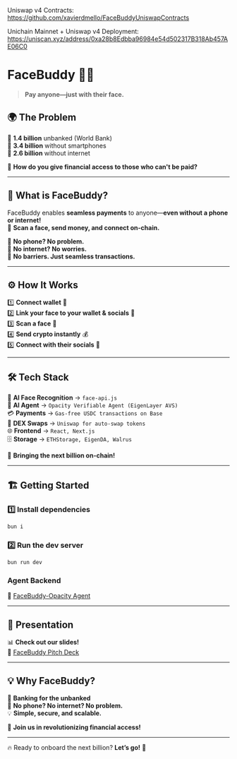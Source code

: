 Uniswap v4 Contracts: https://github.com/xavierdmello/FaceBuddyUniswapContracts

Unichain Mainnet + Uniswap v4 Deployment: https://uniscan.xyz/address/0xa28b8Edbba96984e54d502317B318Ab457AE06C0
# **FaceBuddy** 🤖💸  
> **Pay anyone—just with their face.**  

## 🌍 **The Problem**  
📌 **1.4 billion** unbanked (World Bank)  
📌 **3.4 billion** without smartphones  
📌 **2.6 billion** without internet  

💭 **How do you give financial access to those who can't be paid?**  

---

## 🚀 **What is FaceBuddy?**  
FaceBuddy enables **seamless payments** to anyone—**even without a phone or internet!**  
📸 **Scan a face, send money, and connect on-chain.**  

🔹 **No phone? No problem.**  
🔹 **No internet? No worries.**  
🔹 **No barriers. Just seamless transactions.**  

---

## ⚙️ **How It Works**  
1️⃣ **Connect wallet** 🔗  
2️⃣ **Link your face to your wallet & socials** 📸  
3️⃣ **Scan a face** 👀  
4️⃣ **Send crypto instantly** 💰  
5️⃣ **Connect with their socials** 🔄  

---

## 🛠 **Tech Stack**  
🤖 **AI Face Recognition** → `face-api.js`  
🧠 **AI Agent** → `Opacity Verifiable Agent (EigenLayer AVS)`  
💳 **Payments** → `Gas-free USDC transactions on Base`  
🔄 **DEX Swaps** → `Uniswap for auto-swap tokens`  
🌐 **Frontend** → `React, Next.js`  
🗄 **Storage** → `ETHStorage, EigenDA, Walrus`  

🚀 **Bringing the next billion on-chain!**  

---

## 🏗 **Getting Started**  
### **1️⃣ Install dependencies**  
```sh
bun i
```
### **2️⃣ Run the dev server**  
```sh
bun run dev
```

### **Agent Backend**  
🔗 [FaceBuddy-Opacity Agent](https://github.com/WilliamUW/facebuddy-opacity-agent)  

---

## 🎤 **Presentation**  
📊 **Check out our slides!**  
🔗 [FaceBuddy Pitch Deck](https://docs.google.com/presentation/d/1RVs_foW1B6GwXitRPJlFmM_yVQ9-lM0x9NVgwuXKFlE/edit#slide=id.g3322bda7de7_0_40)  

---

## 💡 **Why FaceBuddy?**  
🏦 **Banking for the unbanked**  
📶 **No phone? No internet? No problem.**  
💡 **Simple, secure, and scalable.**  

💙 **Join us in revolutionizing financial access!**  

---

🔥 Ready to onboard the next billion? **Let’s go!** 🚀
